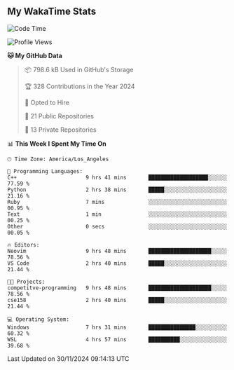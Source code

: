 ## My WakaTime Stats
<!--START_SECTION:waka-->
![Code Time](http://img.shields.io/badge/Code%20Time-174%20hrs%2021%20mins-blue)

![Profile Views](http://img.shields.io/badge/Profile%20Views-0-blue)

**🐱 My GitHub Data** 

> 📦 798.6 kB Used in GitHub's Storage 
 > 
> 🏆 328 Contributions in the Year 2024
 > 
> 💼 Opted to Hire
 > 
> 📜 21 Public Repositories 
 > 
> 🔑 13 Private Repositories 
 > 
📊 **This Week I Spent My Time On** 

```text
🕑︎ Time Zone: America/Los_Angeles

💬 Programming Languages: 
C++                      9 hrs 41 mins       ███████████████████░░░░░░   77.59 % 
Python                   2 hrs 38 mins       █████░░░░░░░░░░░░░░░░░░░░   21.16 % 
Ruby                     7 mins              ░░░░░░░░░░░░░░░░░░░░░░░░░   00.95 % 
Text                     1 min               ░░░░░░░░░░░░░░░░░░░░░░░░░   00.25 % 
Other                    0 secs              ░░░░░░░░░░░░░░░░░░░░░░░░░   00.05 % 

🔥 Editors: 
Neovim                   9 hrs 48 mins       ████████████████████░░░░░   78.56 % 
VS Code                  2 hrs 40 mins       █████░░░░░░░░░░░░░░░░░░░░   21.44 % 

🐱‍💻 Projects: 
competitve-programming   9 hrs 48 mins       ████████████████████░░░░░   78.56 % 
cse158                   2 hrs 40 mins       █████░░░░░░░░░░░░░░░░░░░░   21.44 % 

💻 Operating System: 
Windows                  7 hrs 31 mins       ███████████████░░░░░░░░░░   60.32 % 
WSL                      4 hrs 57 mins       ██████████░░░░░░░░░░░░░░░   39.68 % 
```


 Last Updated on 30/11/2024 09:14:13 UTC
<!--END_SECTION:waka-->
